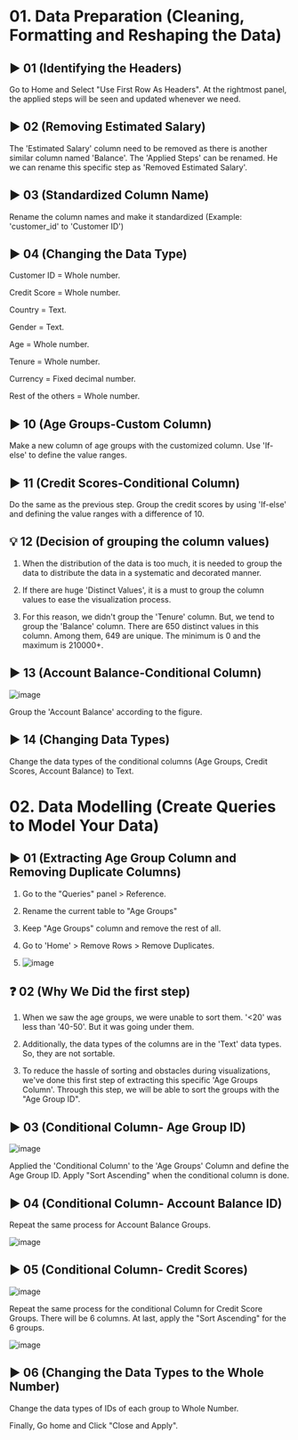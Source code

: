 # 01. Data Preparation (Cleaning, Formatting and Reshaping the Data)



## ▶️ 01 (Identifying the Headers)
Go to Home and Select "Use First Row As Headers". At the rightmost panel, the applied steps will be seen and updated whenever we need. 




## ▶️ 02 (Removing Estimated Salary)
The 'Estimated Salary' column need to be removed as there is another similar column named 'Balance'. The 'Applied Steps' can be renamed. He we can rename this specific step as 'Removed Estimated Salary'. 




## ▶️ 03 (Standardized Column Name)
Rename the column names and make it standardized (Example: 'customer_id' to 'Customer ID')




## ▶️ 04 (Changing the Data Type)
Customer ID = Whole number.

Credit Score = Whole number.

Country = Text.

Gender = Text.

Age = Whole number.

Tenure = Whole number.

Currency = Fixed decimal number.

Rest of the others = Whole number. 




## ▶️ 10 (Age Groups-Custom Column)
Make a new column of age groups with the customized column. Use 'If-else' to define the value ranges.




## ▶️ 11 (Credit Scores-Conditional Column)
Do the same as the previous step. Group the credit scores by using 'If-else' and defining the value ranges with a difference of 10. 




## 💡 12 (Decision of grouping the column values)
1. When the distribution of the data is too much, it is needed to group the data to distribute the data in a systematic and decorated manner.


2. If there are huge 'Distinct Values', it is a must to group the column values to ease the visualization process.


3. For this reason, we didn't group the 'Tenure' column. But, we tend to group the 'Balance' column. There are 650 distinct values in this column. Among them, 649 are unique. The minimum is 0 and the maximum is 210000+.





## ▶️ 13 (Account Balance-Conditional Column)

![image](https://github.com/zizanayub/Data-Analytics-Projects/assets/65456659/50ab6821-66b5-42b2-af9b-c6a6483bfc79)


Group the 'Account Balance' according to the figure. 




## ▶️ 14 (Changing Data Types)
Change the data types of the conditional columns (Age Groups, Credit Scores, Account Balance) to Text. 






# 02. Data Modelling (Create Queries to Model Your Data)

## ▶️ 01 (Extracting Age Group Column and Removing Duplicate Columns)

1. Go to the "Queries" panel > Reference.

2. Rename the current table to "Age Groups"

3. Keep "Age Groups" column and remove the rest of all.

4. Go to 'Home' > Remove Rows > Remove Duplicates.

5. ![image](https://github.com/zizanayub/Data-Analytics-Projects/assets/65456659/46f1fa73-debf-4d4a-bab2-6be23aa7acb7)









## ❓ 02 (Why We Did the first step)

1. When we saw the age groups, we were unable to sort them. '<20' was less than '40-50'. But it was going under them.

2. Additionally, the data types of the columns are in the 'Text' data types. So, they are not sortable.

3. To reduce the hassle of sorting and obstacles during visualizations, we've done this first step of extracting this specific 'Age Groups Column'. Through this step, we will be able to sort the groups with the "Age Group ID".






## ▶️ 03 (Conditional Column- Age Group ID)

![image](https://github.com/zizanayub/Data-Analytics-Projects/assets/65456659/75c18f8e-06fa-4977-b66c-a6da91422d5b)



Applied the 'Conditional Column' to the 'Age Groups' Column and define the Age Group ID. Apply "Sort Ascending" when the conditional column is done. 






## ▶️ 04 (Conditional Column- Account Balance ID)

Repeat the same process for Account Balance Groups.

![image](https://github.com/zizanayub/Data-Analytics-Projects/assets/65456659/37715419-8cc0-478e-a5ab-c8d12a718c04)








## ▶️ 05 (Conditional Column- Credit Scores)

![image](https://github.com/zizanayub/Data-Analytics-Projects/assets/65456659/2391f18d-3a8a-4f94-961a-d4e7ea029033)


Repeat the same process for the conditional Column for Credit Score Groups. There will be 6 columns. At last, apply the "Sort Ascending" for the 6 groups. 

![image](https://github.com/zizanayub/Data-Analytics-Projects/assets/65456659/f0122793-5eb6-4554-9a0b-049f3bf7a219)







## ▶️ 06 (Changing the Data Types to the Whole Number)
Change the data types of IDs of each group to Whole Number. 




Finally, Go home and Click "Close and Apply". 


